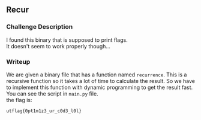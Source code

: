## Recur

### Challenge Description
I found this binary that is supposed to print flags.  
It doesn't seem to work properly though...  

### Writeup
We are given a binary file that has a function named `recurrence`. This is a recursive function so it takes a lot of time to calculate the result. So we have to implement this function with dynamic programming to get the result fast.  
You can see the script in `main.py` file.  
the flag is:  
```
utflag{0pt1m1z3_ur_c0d3_l0l}
```  
